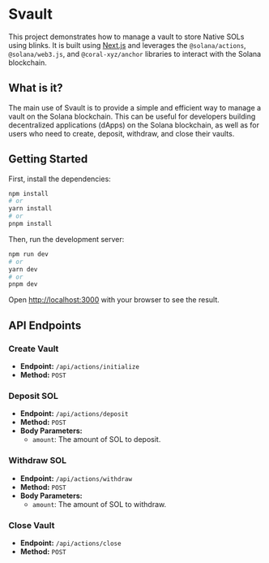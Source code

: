 # Svault

This project demonstrates how to manage a vault to store Native SOLs using blinks. It is built using [Next.js](https://nextjs.org) and leverages the `@solana/actions`, `@solana/web3.js`, and `@coral-xyz/anchor` libraries to interact with the Solana blockchain.

## What is it?

The main use of Svault is to provide a simple and efficient way to manage a vault on the Solana blockchain. This can be useful for developers building decentralized applications (dApps) on the Solana blockchain, as well as for users who need to create, deposit, withdraw, and close their vaults.

## Getting Started

First, install the dependencies:

```bash
npm install
# or
yarn install
# or
pnpm install
```

Then, run the development server:

```bash
npm run dev
# or
yarn dev
# or
pnpm dev
```

Open [http://localhost:3000](http://localhost:3000) with your browser to see the result.

## API Endpoints

### Create Vault

- **Endpoint:** `/api/actions/initialize`
- **Method:** `POST`

### Deposit SOL

- **Endpoint:** `/api/actions/deposit`
- **Method:** `POST`
- **Body Parameters:**
    - `amount`: The amount of SOL to deposit.

### Withdraw SOL

- **Endpoint:** `/api/actions/withdraw`
- **Method:** `POST`
- **Body Parameters:**
    - `amount`: The amount of SOL to withdraw.

### Close Vault

- **Endpoint:** `/api/actions/close`
- **Method:** `POST`
